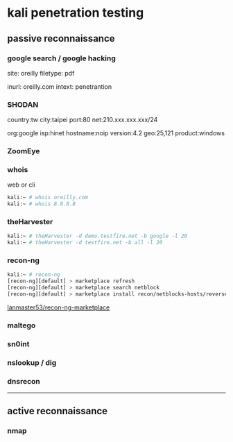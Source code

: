 # kali penetration testing

## passive reconnaissance

### google search / google hacking

site: oreilly filetype: pdf

inurl: oreilly.com intext: penetrantion


### SHODAN

country:tw city:taipei port:80 net:210.xxx.xxx.xxx/24

org:google isp:hinet hostname:noip version:4.2 geo:25,121 product:windows


### ZoomEye


### whois

web or cli

```bash
kali:~ # whois oreilly.com
kali:~ # whois 8.8.8.8
```


### theHarvester

```bash
kali:~ # theHarvester -d demo.testfire.net -b google -l 20
kali:~ # theHarvester -d testfire.net -b all -l 20
```


### recon-ng

```bash
kali:~ # recon-ng
[recon-ng][default] > marketplace refresh
[recon-ng][default] > marketplace search netblock
[recon-ng][default] > marketplace install recon/netblocks-hosts/reverse_resolve
```

[lanmaster53/recon-ng-marketplace](https://github.com/lanmaster53/recon-ng-marketplace/tree/master/modules/recon)


### maltego


### sn0int


### nslookup / dig


### dnsrecon


---

## active reconnaissance

### nmap
